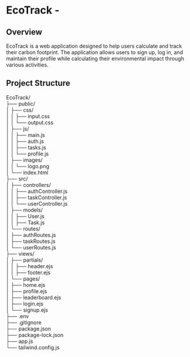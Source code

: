 # EcoTrack -

## Overview
EcoTrack is a web application designed to help users calculate and track their carbon footprint. The application allows users to sign up, log in, and maintain their profile while calculating their environmental impact through various activities.

## Project Structure

EcoTrack/<br>
├── public/<br>
│   ├── css/<br>
│   │   ├── input.css<br>
│   │   └── output.css<br>
│   ├── js/<br>
│   │   ├── main.js<br>
│   │   ├── auth.js<br>
│   │   ├── tasks.js<br>
│   │   └── profile.js<br>
│   ├── images/<br>
│   │   └── logo.png<br>
│   └── index.html<br>
├── src/<br>
│   ├── controllers/<br>
│   │   ├── authController.js<br>
│   │   ├── taskController.js<br>
│   │   └── userController.js<br>
│   ├── models/<br>
│   │   ├── User.js<br>
│   │   ├── Task.js<br>
│   └── routes/<br>
│       ├── authRoutes.js<br>
│       ├── taskRoutes.js<br>
│       └── userRoutes.js<br>
├── views/<br>
│   ├── partials/<br>
│   │   ├── header.ejs<br>
│   │   ├── footer.ejs<br>
│   └── pages/<br>
│       ├── home.ejs<br>
│       ├── profile.ejs<br>
│       ├── leaderboard.ejs<br>
│       ├── login.ejs<br>
│       └── signup.ejs<br>
├── .env<br>
├── .gitignore<br>
├── package.json<br>
├── package-lock.json<br>
├── app.js<br>
└── tailwind.config.js<br>

